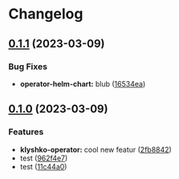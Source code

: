 # Changelog

## [0.1.1](https://github.com/strieflin/klyshko/compare/operator-helm-chart-v0.1.0...operator-helm-chart-v0.1.1) (2023-03-09)


### Bug Fixes

* **operator-helm-chart:** blub ([16534ea](https://github.com/strieflin/klyshko/commit/16534ea280063fc7316888be3b89b9f9c9e6dddc))

## [0.1.0](https://github.com/strieflin/klyshko/compare/operator-helm-chart-v0.0.1...operator-helm-chart-v0.1.0) (2023-03-09)


### Features

* **klyshko-operator:** cool new featur ([2fb8842](https://github.com/strieflin/klyshko/commit/2fb8842a532e5d2987fb450b3cd09488f7da5e57))
* test ([962f4e7](https://github.com/strieflin/klyshko/commit/962f4e7847c88dc10e6bc2f0669950538d08aebf))
* test ([11c44a0](https://github.com/strieflin/klyshko/commit/11c44a080a81987a2558d20e1c5c29c47a8c3246))
